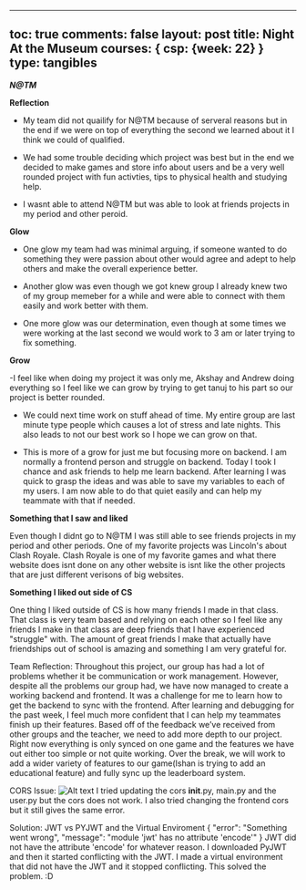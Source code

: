 ---
toc: true
comments: false
layout: post
title: Night At the Museum
courses: { csp: {week: 22} }
type: tangibles
----
***N@TM***

**Reflection**

- My team did not quailify for N@TM because of serveral reasons but in the end if we were on top of everything the second we learned about it I think we could of qualified.

- We had some trouble deciding which project was best but in the end we decided to make games and store info about users and be a very well rounded project with fun activties, tips to physical health and studying help.

- I wasnt able to attend N@TM but was able to look at friends projects in my period and other peroid.

**Glow**

- One glow my team had was minimal arguing, if someone wanted to do something they were passion about other would agree and adept to help others and make the overall experience better.

- Another glow was even though we got knew group I already knew two of my group memeber for a while and were able to connect with them easily and work better with them.

- One more glow was our determination, even though at some times we were working at the last second we would work to 3 am or later trying to fix something.

**Grow**

-I feel like when doing my project it was only me, Akshay and Andrew doing everything so I feel like we can grow by trying to get tanuj to his part so our project is better rounded.

- We could next time work on stuff ahead of time. My entire group are last minute type people which causes a lot of stress and late nights. This also leads to not our best work so I hope we can grow on that.

- This is more of a grow for just me but focusing more on backend. I am normally a frontend person and struggle on backend. Today I took I chance and ask friends to help me learn backend. After learning I was quick to grasp the ideas and was able to save my variables to each of my users. I am now able to do that quiet easily and can help my teammate with that if needed.

**Something that I saw and liked** 

Even though I didnt go to N@TM I was still able to see friends projects in my period and other periods. One of my favorite projects was Lincoln's about Clash Royale. Clash Royale is one of my favorite games and what there website does isnt done on any other website is isnt like the other projects that are just different verisons of big websites.

**Something I liked out side of CS**

One thing I liked outside of CS is how many friends I made in that class. That class is very team based and relying on each other so I feel like any friends I make in that class are deep friends that I have experienced "struggle" with. The amount of great friends I make that actually have friendships out of school is amazing and something I am very grateful for.

Team Reflection:
Throughout this project, our group has had a lot of problems whether it be communication or work management. However, despite all the problems our group had, we have now managed to create a working backend and frontend. It was a challenge for me to learn how to get the backend to sync with the frontend. After learning and debugging for the past week, I feel much more confident that I can help my teammates finish up their features. Based off of the feedback we’ve received from other groups and the teacher, we need to add more depth to our project. Right now everything is only synced on one game and the features we have out either too simple or not quite working. Over the break, we will work to add a wider variety of features to our game(Ishan is trying to add an educational feature) and fully sync up the leaderboard system.

CORS Issue: 
![Alt text](</student/images/Screenshot 2024-02-16 at 10.01.16 PM.png>)
I tried updating the cors __init__.py, main.py and the user.py but the cors does not work. I also tried changing the frontend cors but it still gives the same error.

Solution: 
JWT vs PYJWT and the Virtual Enviroment
{
"error": "Something went wrong",
"message": "module 'jwt' has no attribute 'encode'"
}
JWT did not have the attribute 'encode' for whatever reason. I downloaded PyJWT and then it started conflicting with the JWT. I made a virtual environment that did not have the JWT and it stopped conflicting. This solved the problem.
:D
